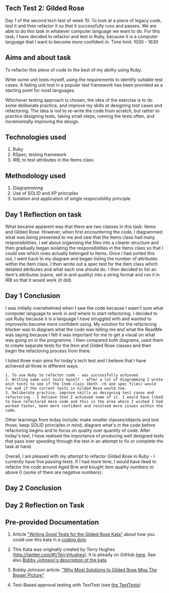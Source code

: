 ## Tech Test 2: Gilded Rose
Day 1 of the second tech test of week 10. To look at a piece of legacy code, test it and then refactor it so that it successfully runs and passes.
We are able to do this task in whatever computer language we want to do. For this task, I have decided to refactor and test in Ruby, because it is a computer language that I want to become more confident in.
Time limit: 1030 - 1630

## Aims and about task
To refactor this piece of code to the best of my ability using Ruby.

Write some unit tests myself, using the requirements to identify suitable test cases. A failing unit test in a popular test framework has been provided as a starting point for most languages.

Whichever testing approach is chosen, the idea of the exercise is to do some deliberate practice, and improve my skills at designing test cases and refactoring. The idea is not to re-write the code from scratch, but rather to practice designing tests, taking small steps, running the tests often, and incrementally improving the design.

## Technologies used
1. Ruby
2. RSpec; testing framework
3. IRB; to test attributes in the Items class

## Methodology used
1. Diagramminng
2. Use of SOLID and XP principles
3. Isolation and application of single responsibility principle

## Day 1 Reflection on task
What became apparent was that there are two classes in this task: Items and Gilded Rose. However, when first encountering the code, I diagrammed what was being presented to me and saw that the Items class had many responsibilities. I set about organising the files into a clearer structure and then gradually began isolating the responsibilities in the Items class so that I could see which ones actually belonged to Items. Once I had sorted this out, I went back to my diagram and began listing the number of attributes within the Item class.
I then wrote out a spec test for the Item class which detailed attributes and what each one should do. I then decided to list an item's attributes (name, sell in and quality) into a string format and run it in IRB so that it would work (it did).

## Day 1 Conclusion
I was initially overwhelmed when I saw the code because I wasn't sure what computer language to work in and where to start refactoring. 
I decided to use Ruby because it is a language I have struggled with and wanted to improve/to become more confident using. 
My solution for the refactoring blocker was to diagram what the code was telling me and what the ReadMe was saying because I felt it was important for me to get a visual on what was going on in the programme. 
I then compared both diagrams, used them to create separate tests for the Item and Gilded Rose classes and then begin the refactoring process from there. 

I listed three main aims for today's tech test and I believe that I have achieved all three in different ways.

`````
1. To use Ruby to refactor code - was successfully achieved
2. Writing some unit tests myself - after a lot of diagramming I wrote unit tests to see if the Item class (both .rb and spec files) would run and if the current tests in Gilded Rose would too.
3. Deliberate practice, improve skills as designing test cases and refactoring - I believe that I achieved some of it. I would have liked to have refactored more code and this is the area where I wished I had worked faster, been more confident and resolved more issues within the code.
`````

Other learnings from today include: make smaller classes/objects and test those, keep SOLID principles in mind, diagram what's in the code before refactoring begins and to focus on quality over quantity of code. After today's test, I have realised the importance of producing well designed tests that pass over speeding through the test in an attempt to fix or complete the task at hand. 

Overall, I am pleased with my attempt to refactor Gilded Rose in Ruby - I currently have five passing tests.
If I had more time, I would have liked to refactor the code around Aged Brie and bought item quality numbers to above 0 (some of them are negative numbers). 

## Day 2 Conclusion

## Day 2 Reflection on Task

## Pre-provided Documentation
1. Article ["Writing Good Tests for the Gilded Rose Kata"](http://coding-is-like-cooking.info/2013/03/writing-good-tests-for-the-gilded-rose-kata/) about how you could use this kata in a [coding dojo](https://leanpub.com/codingdojohandbook)

2. This Kata was originally created by Terry Hughes (http://twitter.com/#!/TerryHughes). It is already on GitHub [here](https://github.com/NotMyself/GildedRose). See also [Bobby Johnson's description of the kata](http://iamnotmyself.com/2011/02/13/refactor-this-the-gilded-rose-kata/)

3. Bobby Johnson article: ["Why Most Solutions to Gilded Rose Miss The Bigger Picture"](http://iamnotmyself.com/2012/12/07/why-most-solutions-to-gilded-rose-miss-the-bigger-picture)

4. Text-Based approval testing with TextTest (see [the TextTests](https://github.com/emilybache/GildedRose-Refactoring-Kata/tree/master/texttests))

